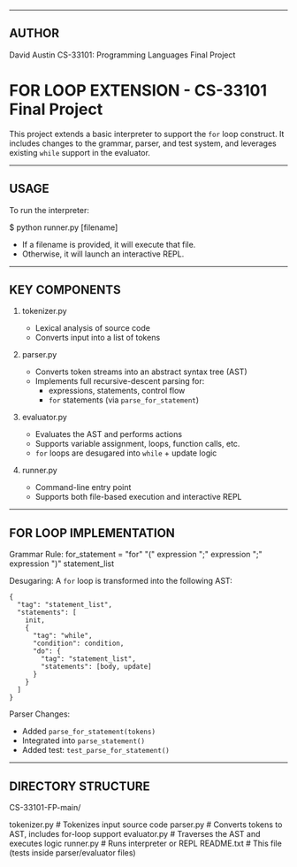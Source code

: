 ------------------------
AUTHOR
------------------------

David Austin
CS-33101: Programming Languages
Final Project

FOR LOOP EXTENSION - CS-33101 Final Project
===========================================

This project extends a basic interpreter to support the `for` loop construct. 
It includes changes to the grammar, parser, and test system, and leverages 
existing `while` support in the evaluator.

------------------------
USAGE
------------------------

To run the interpreter:

  $ python runner.py [filename]

- If a filename is provided, it will execute that file.
- Otherwise, it will launch an interactive REPL.

------------------------
KEY COMPONENTS
------------------------

1. tokenizer.py
   - Lexical analysis of source code
   - Converts input into a list of tokens

2. parser.py
   - Converts token streams into an abstract syntax tree (AST)
   - Implements full recursive-descent parsing for:
     - expressions, statements, control flow
     - `for` statements (via `parse_for_statement`)

3. evaluator.py
   - Evaluates the AST and performs actions
   - Supports variable assignment, loops, function calls, etc.
   - `for` loops are desugared into `while` + update logic

4. runner.py
   - Command-line entry point
   - Supports both file-based execution and interactive REPL

------------------------
FOR LOOP IMPLEMENTATION
------------------------

Grammar Rule:
  for_statement = "for" "(" expression ";" expression ";" expression ")" statement_list

Desugaring:
  A `for` loop is transformed into the following AST:

    {
      "tag": "statement_list",
      "statements": [
        init,
        {
          "tag": "while",
          "condition": condition,
          "do": {
            "tag": "statement_list",
            "statements": [body, update]
          }
        }
      ]
    }

Parser Changes:
- Added `parse_for_statement(tokens)`
- Integrated into `parse_statement()`
- Added test: `test_parse_for_statement()`

------------------------
DIRECTORY STRUCTURE
------------------------

CS-33101-FP-main/

tokenizer.py         # Tokenizes input source code
parser.py            # Converts tokens to AST, includes for-loop support
evaluator.py         # Traverses the AST and executes logic
runner.py            # Runs interpreter or REPL
README.txt           # This file
(tests inside parser/evaluator files)

